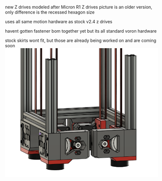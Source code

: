 new Z drives modeled after Micron R1 Z drives 
picture is an older version, only difference is the recessed hexagon size 

uses all same motion hardware as stock v2.4 z drives 

havent gotten fastener bom together yet but its all standard voron hardware 


stock skirts wont fit, but those are already being worked on and are coming soon
![1](./image-12.png)

